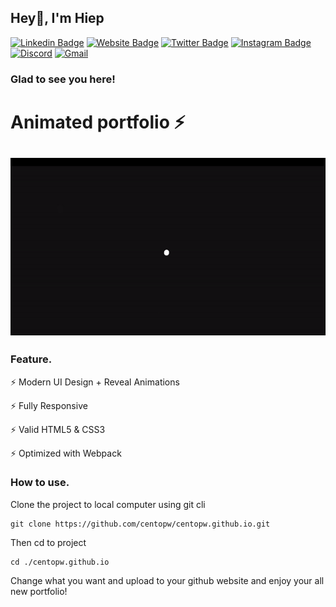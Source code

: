 ## Hey👋, I'm Hiep
[![Linkedin Badge](https://img.shields.io/badge/-LinkedIn-0e76a8?style=flat-square&logo=Linkedin&logoColor=white)](https://linkedin.com/in/cento)
[![Website Badge](https://img.shields.io/badge/Website-3b5998?style=flat-square&logo=google-chrome&logoColor=white)](https://tanhiep.dev/)
[![Twitter Badge](https://img.shields.io/badge/-Twitter-00acee?style=flat-square&logo=Twitter&logoColor=white)](https://twitter.com/centopw)
[![Instagram Badge](https://img.shields.io/badge/-Instagram-e4405f?style=flat-square&logo=Instagram&logoColor=white)](https://instagram.com/centopw/)
[![Discord](https://img.shields.io/badge/%3CServer%3E-%237289DA.svg?&logo=discord&logoColor=white)](https://discord.gg/mBZP3P5xgJ)
[![Gmail](https://img.shields.io/badge/Gmail-D14836?logo=gmail&logoColor=white)](mailto:contact@tanhiep.dev)


### Glad to see you here!
# Animated portfolio ⚡️

<h2 align="center">
  <img src="https://github.com/centopw/centopw.github.io/blob/master/img/preview.gif" alt="preview" width="600px" />
  <br>
</h2>

### Feature.

⚡️ Modern UI Design + Reveal Animations

⚡️ Fully Responsive

⚡️ Valid HTML5 & CSS3

⚡️ Optimized with Webpack

### How to use.

Clone the project to local computer using git cli
```
git clone https://github.com/centopw/centopw.github.io.git
```
Then cd to project
```
cd ./centopw.github.io
```

Change what you want and upload to your github website and enjoy your all new portfolio!
